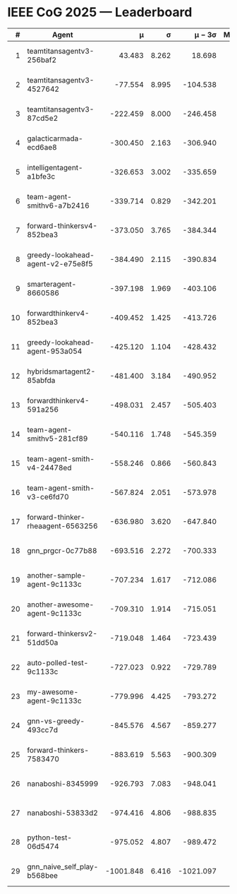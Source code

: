 # IEEE CoG 2025 — Leaderboard

| # | Agent | μ | σ | μ − 3σ | Matches | Updated |
|---:|---|---:|---:|---:|---:|---|
| 1 | teamtitansagentv3-256baf2 | 43.483 | 8.262 | 18.698 | 19096 | 2025-08-24 13:23 |
| 2 | teamtitansagentv3-4527642 | -77.554 | 8.995 | -104.538 | 18790 | 2025-08-24 13:23 |
| 3 | teamtitansagentv3-87cd5e2 | -222.459 | 8.000 | -246.458 | 19986 | 2025-08-24 13:23 |
| 4 | galacticarmada-ecd6ae8 | -300.450 | 2.163 | -306.940 | 17580 | 2025-08-24 13:23 |
| 5 | intelligentagent-a1bfe3c | -326.653 | 3.002 | -335.659 | 15983 | 2025-08-24 13:23 |
| 6 | team-agent-smithv6-a7b2416 | -339.714 | 0.829 | -342.201 | 18880 | 2025-08-24 13:23 |
| 7 | forward-thinkersv4-852bea3 | -373.050 | 3.765 | -384.344 | 15277 | 2025-08-24 13:23 |
| 8 | greedy-lookahead-agent-v2-e75e8f5 | -384.490 | 2.115 | -390.834 | 19330 | 2025-08-24 13:23 |
| 9 | smarteragent-8660586 | -397.198 | 1.969 | -403.106 | 15826 | 2025-08-24 13:23 |
| 10 | forwardthinkerv4-852bea3 | -409.452 | 1.425 | -413.726 | 15647 | 2025-08-24 13:23 |
| 11 | greedy-lookahead-agent-953a054 | -425.120 | 1.104 | -428.432 | 17670 | 2025-08-24 13:23 |
| 12 | hybridsmartagent2-85abfda | -481.400 | 3.184 | -490.952 | 15834 | 2025-08-24 13:23 |
| 13 | forwardthinkerv4-591a256 | -498.031 | 2.457 | -505.403 | 15681 | 2025-08-24 13:23 |
| 14 | team-agent-smithv5-281cf89 | -540.116 | 1.748 | -545.359 | 18440 | 2025-08-24 13:23 |
| 15 | team-agent-smith-v4-24478ed | -558.246 | 0.866 | -560.843 | 19256 | 2025-08-24 13:23 |
| 16 | team-agent-smith-v3-ce6fd70 | -567.824 | 2.051 | -573.978 | 19756 | 2025-08-24 13:23 |
| 17 | forward-thinker-rheaagent-6563256 | -636.980 | 3.620 | -647.840 | 17856 | 2025-08-24 13:23 |
| 18 | gnn_prgcr-0c77b88 | -693.516 | 2.272 | -700.333 | 16800 | 2025-08-24 13:23 |
| 19 | another-sample-agent-9c1133c | -707.234 | 1.617 | -712.086 | 18900 | 2025-08-24 13:23 |
| 20 | another-awesome-agent-9c1133c | -709.310 | 1.914 | -715.051 | 20340 | 2025-08-24 13:23 |
| 21 | forward-thinkersv2-51dd50a | -719.048 | 1.464 | -723.439 | 18196 | 2025-08-24 13:23 |
| 22 | auto-polled-test-9c1133c | -727.023 | 0.922 | -729.789 | 19640 | 2025-08-24 13:23 |
| 23 | my-awesome-agent-9c1133c | -779.996 | 4.425 | -793.272 | 18860 | 2025-08-24 13:23 |
| 24 | gnn-vs-greedy-493cc7d | -845.576 | 4.567 | -859.277 | 14960 | 2025-08-24 13:23 |
| 25 | forward-thinkers-7583470 | -883.619 | 5.563 | -900.309 | 17500 | 2025-08-24 13:23 |
| 26 | nanaboshi-8345999 | -926.793 | 7.083 | -948.041 | 15430 | 2025-08-24 13:23 |
| 27 | nanaboshi-53833d2 | -974.416 | 4.806 | -988.835 | 14780 | 2025-08-24 13:23 |
| 28 | python-test-06d5474 | -975.052 | 4.807 | -989.472 | 15050 | 2025-08-24 13:23 |
| 29 | gnn_naive_self_play-b568bee | -1001.848 | 6.416 | -1021.097 | 14880 | 2025-08-24 13:23 |
